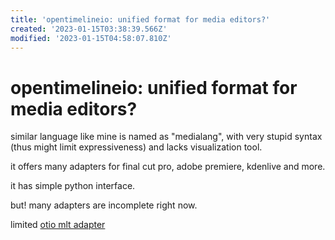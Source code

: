 ```yaml
---
title: 'opentimelineio: unified format for media editors?'
created: '2023-01-15T03:38:39.566Z'
modified: '2023-01-15T04:58:07.810Z'
---
```


# opentimelineio: unified format for media editors?

similar language like mine is named as "medialang", with very stupid syntax (thus might limit expressiveness) and lacks visualization tool.

it offers many adapters for final cut pro, adobe premiere, kdenlive and more.

it has simple python interface.

but! many adapters are incomplete right now.

limited [otio mlt adapter](https://pypi.org/project/otio-mlt-adapter/)
